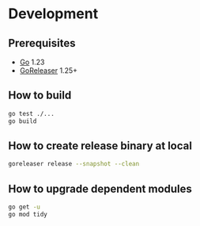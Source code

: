 # Development

## Prerequisites

* [Go](https://go.dev/) 1.23
* [GoReleaser](https://goreleaser.com/) 1.25+

## How to build

```bash
go test ./...
go build
```

## How to create release binary at local

```bash
goreleaser release --snapshot --clean
```

## How to upgrade dependent modules

```bash
go get -u
go mod tidy
```
